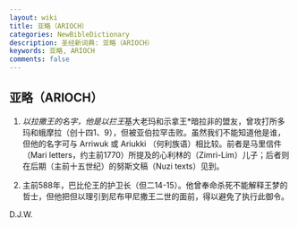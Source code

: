 ```yaml
---
layout: wiki
title: 亚略（ARIOCH）
categories: NewBibleDictionary
description: 圣经新词典: 亚略（ARIOCH）
keywords: 亚略, ARIOCH
comments: false
---
```


## 亚略（ARIOCH）

1. *以拉撒王的名字，他是以拦王*基大老玛和示拿王*暗拉非的盟友，曾攻打所多玛和蛾摩拉（创十四1、9），但被亚伯拉罕击败。虽然我们不能知道他是谁，但他的名字可与 Arriwuk 或 Ariukki （何利族语）相比较。前者是马里信件（Mari letters，约主前1770）所提及的心利林的（Zimri-Lim）儿子；后者则在后期（主前十五世纪）的努斯文稿（Nuzi texts）见到。

2. 主前588年，巴比伦王的护卫长（但二14-15）。他曾奉命杀死不能解释王梦的哲士，但他把但以理引到尼布甲尼撒王二世的面前，得以避免了执行此御令。

D.J.W.








